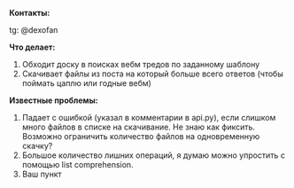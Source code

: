 **Контакты:**

tg: @dexofan

**Что делает:**
1. Обходит доску в поисках вебм тредов по заданному шаблону
2. Скачивает файлы из поста на который больше всего ответов (чтобы
   поймать цаплю или годные вебм)

**Известные проблемы:**
1. Падает с ошибкой (указал в комментарии в api.py), если слишком много
   файлов в списке на скачивание. Не знаю как фиксить. Возможно
   ограничить количество файлов на одновременную скачку?
2. Большое количество лишних операций, я думаю можно упростить с помощью
   list comprehension.
3. Ваш пункт

